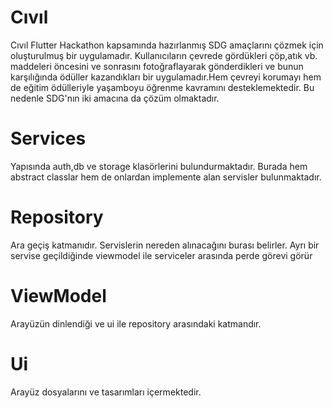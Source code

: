 # Cıvıl

Cıvıl Flutter Hackathon kapsamında hazırlanmış SDG amaçlarını çözmek için oluşturulmuş bir uygulamadır. Kullanıcıların çevrede gördükleri çöp,atık vb. maddeleri öncesini ve sonrasını fotoğraflayarak gönderdikleri ve bunun karşılığında ödüller kazandıkları bir uygulamadır.Hem çevreyi korumayı hem de eğitim ödülleriyle yaşamboyu öğrenme kavramını desteklemektedir. Bu nedenle SDG'nın iki amacına da çözüm olmaktadır. 

# Services
Yapısında auth,db ve storage klasörlerini bulundurmaktadır. Burada hem abstract classlar hem de onlardan implemente alan servisler bulunmaktadır.

# Repository
Ara geçiş katmanıdır. Servislerin nereden alınacağını burası belirler. Ayrı bir servise geçildiğinde viewmodel ile serviceler arasında perde görevi görür

# ViewModel
Arayüzün dinlendiği ve ui ile repository arasındaki katmandır.

# Ui
Arayüz dosyalarını ve tasarımları içermektedir.
